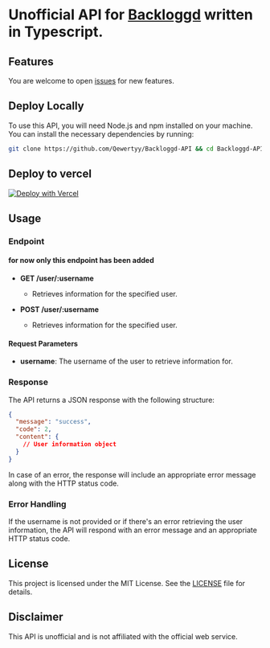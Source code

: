 # Unofficial API for [Backloggd](https://www.backloggd.com) written in Typescript.

## Features
You are welcome to open [issues](https://github.com/Qewertyy/Backloggd-API/issues/new) for new features.

## Deploy Locally
To use this API, you will need Node.js and npm installed on your machine. You can install the necessary dependencies by running:

```bash
git clone https://github.com/Qewertyy/Backloggd-API && cd Backloggd-API && npm i && npm start
```

## Deploy to vercel
[![Deploy with Vercel](https://vercel.com/button)](https://vercel.com/new/clone?repository-url=https%3A%2F%2Fgithub.com%2FQewertyy%2FBackloggd-API&demo-title=Backloggd%20API&demo-description=Unoffical%20Backloggd%20API&demo-url=https%3A%2F%2Fbackloggd-api.vercel.app%2F)

## Usage

### Endpoint
#### for now only this endpoint has been added

- **GET /user/:username**
  - Retrieves information for the specified user.

- **POST /user/:username**
  - Retrieves information for the specified user.

#### Request Parameters
- **username**: The username of the user to retrieve information for.


### Response
The API returns a JSON response with the following structure:

```json
{
  "message": "success",
  "code": 2,
  "content": {
    // User information object
  }
}
```

In case of an error, the response will include an appropriate error message along with the HTTP status code.

### Error Handling

If the username is not provided or if there's an error retrieving the user information, the API will respond with an error message and an appropriate HTTP status code.

## License
This project is licensed under the MIT License. See the [LICENSE](LICENSE) file for details.

## Disclaimer
This API is unofficial and is not affiliated with the official web service.

